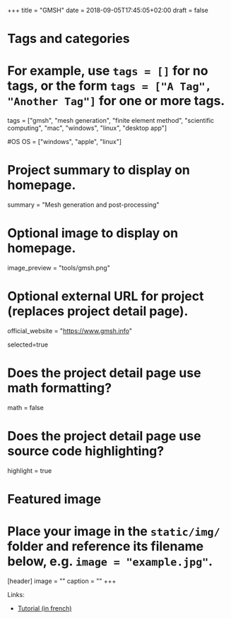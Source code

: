 +++
title = "GMSH"
date = 2018-09-05T17:45:05+02:00
draft = false

# Tags and categories
# For example, use `tags = []` for no tags, or the form `tags = ["A Tag", "Another Tag"]` for one or more tags.
tags = ["gmsh", "mesh generation", "finite element method", "scientific computing", "mac", "windows", "linux", "desktop app"]

#OS
OS = ["windows", "apple", "linux"]

# Project summary to display on homepage.
summary = "Mesh generation and post-processing"

# Optional image to display on homepage.
image_preview = "tools/gmsh.png"

# Optional external URL for project (replaces project detail page).
official_website = "https://www.gmsh.info"

selected=true

# Does the project detail page use math formatting?
math = false

# Does the project detail page use source code highlighting?
highlight = true


# Featured image
# Place your image in the `static/img/` folder and reference its filename below, e.g. `image = "example.jpg"`.
[header]
image = ""
caption = ""
+++

Links:

- [Tutorial (in french)](https://bthierry.netlify.com/course/gmsh/)
